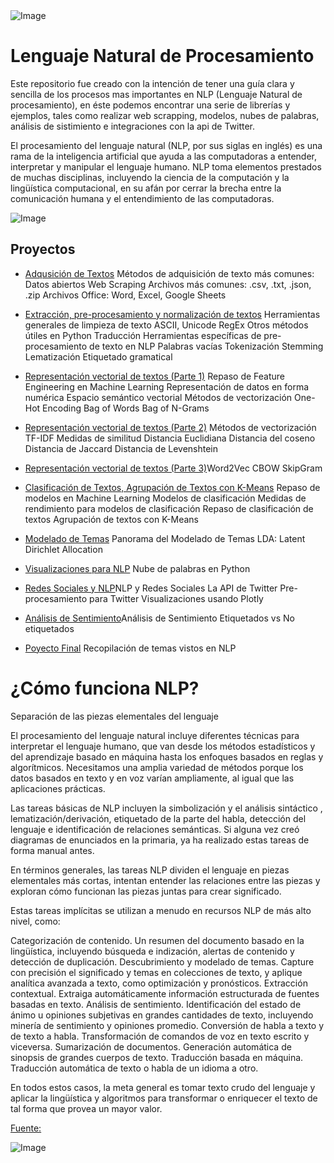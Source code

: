 <img src="https://i.stack.imgur.com/gmMTp.gif" alt="Image">

# Lenguaje Natural de Procesamiento
Este repositorio fue creado con la intención de tener una guía clara y sencilla de los procesos mas importantes en NLP (Lenguaje Natural de procesamiento), en éste podemos encontrar una serie de librerías y ejemplos, tales como realizar web scrapping, modelos, nubes de palabras, análisis de sistimiento e integraciones con la api de Twitter.

El procesamiento del lenguaje natural (NLP, por sus siglas en inglés) es una rama de la inteligencia artificial que ayuda a las computadoras a entender, interpretar y manipular el lenguaje humano. NLP toma elementos prestados de muchas disciplinas, incluyendo la ciencia de la computación y la lingüística computacional, en su afán por cerrar la brecha entre la comunicación humana y el entendimiento de las computadoras.

<img src="https://cdn.searchenginejournal.com/wp-content/uploads/2020/08/an-introduction-to-natural-language-processing-with-python-for-seos-5f3519eeb8368-760x400.png" alt="Image">

## Proyectos 

* [Adqusición de Textos](https://github.com/Stickreyes2102/Repositorio-NLP/blob/master/Taller%202_NLP.ipynb)
Métodos de adquisición de texto más comunes:
Datos abiertos
Web Scraping
Archivos más comunes: .csv, .txt, .json, .zip
Archivos Office: Word, Excel, Google Sheets 

* [Extracción, pre-procesamiento y normalización de textos](https://github.com/Stickreyes2102/Repositorio-NLP/blob/master/Taller%203_NLP.ipynb) Herramientas generales de limpieza de texto
ASCII, Unicode
RegEx
Otros métodos útiles en Python
Traducción
Herramientas específicas de pre-procesamiento de texto en NLP
Palabras vacías
Tokenización
Stemming
Lematización
Etiquetado gramatical

* [Representación vectorial de textos (Parte 1)](https://github.com/Stickreyes2102/NLP/blob/master/Taller%204_NLP.ipynb) Repaso de Feature Engineering en Machine Learning
Representación de datos en forma numérica
Espacio semántico vectorial
Métodos de vectorización
One-Hot Encoding
Bag of Words
Bag of N-Grams

* [Representación vectorial de textos (Parte 2)](https://github.com/Stickreyes2102/NLP/blob/master/Taller%205_NLP.ipynb) Métodos de vectorización
TF-IDF
Medidas de similitud
Distancia Euclidiana
Distancia del coseno
Distancia de Jaccard
Distancia de Levenshtein

* [Representación vectorial de textos (Parte 3)](https://virtual.konradlorenz.edu.co/mod/assign/view.php?id=414945)Word2Vec
CBOW
SkipGram

* [Clasificación de Textos, Agrupación de Textos con K-Means](https://github.com/Stickreyes2102/NLP/blob/master/Taller%207%20NLP.ipynb) Repaso de modelos en Machine Learning 
Modelos de clasificación
Medidas de rendimiento para modelos de clasificación Repaso de clasificación de textos
Agrupación de textos con K-Means

* [Modelado de Temas](https://github.com/Stickreyes2102/NLP/blob/master/Taller%208%20NLP.ipynb) Panorama del Modelado de Temas
LDA: Latent Dirichlet Allocation

* [Visualizaciones para NLP](https://virtual.konradlorenz.edu.co/mod/assign/view.php?id=420721) Nube de palabras en Python

* [Redes Sociales y NLP](https://virtual.konradlorenz.edu.co/mod/assign/view.php?id=421413)NLP y Redes Sociales
La API de Twitter
Pre-procesamiento para Twitter
Visualizaciones usando Plotly

* [Análisis de Sentimiento](https://virtual.konradlorenz.edu.co/mod/assign/view.php?id=422046)Análisis de Sentimiento
Etiquetados vs No etiquetados

* [Poyecto Final](https://github.com/Stickreyes2102/Repositorio-NLP/blob/master/Proyectos%20Final%20NLP.ipynb) Recopilación de temas vistos en NLP


# ¿Cómo funciona NLP?
Separación de las piezas elementales del lenguaje

El procesamiento del lenguaje natural incluye diferentes técnicas para interpretar el lenguaje humano, que van desde los métodos estadísticos y del aprendizaje basado en máquina hasta los enfoques basados en reglas y algorítmicos. Necesitamos una amplia variedad de métodos porque los datos basados en texto y en voz varían ampliamente, al igual que las aplicaciones prácticas. 

Las tareas básicas de NLP incluyen la simbolización y el análisis sintáctico , lematización/derivación, etiquetado de la parte del habla, detección del lenguaje e identificación de relaciones semánticas. Si alguna vez creó diagramas de enunciados en la primaria, ya ha realizado estas tareas de forma manual antes. 

En términos generales, las tareas NLP dividen el lenguaje en piezas elementales más cortas, intentan entender las relaciones entre las piezas y exploran cómo funcionan las piezas juntas para crear significado.

Estas tareas implícitas se utilizan a menudo en recursos NLP de más alto nivel, como:

Categorización de contenido. Un resumen del documento basado en la lingüística, incluyendo búsqueda e indización, alertas de contenido y detección de duplicación.
Descubrimiento y modelado de temas. Capture con precisión el significado y temas en colecciones de texto, y aplique analítica avanzada a texto, como optimización y pronósticos.
Extracción contextual. Extraiga automáticamente información estructurada de fuentes basadas en texto.
Análisis de sentimiento. Identificación del estado de ánimo u opiniones subjetivas en grandes cantidades de texto, incluyendo minería de sentimiento y opiniones promedio. 
Conversión de habla a texto y de texto a habla. Transformación de comandos de voz en texto escrito y viceversa. 
Sumarización de documentos. Generación automática de sinopsis de grandes cuerpos de texto.
Traducción basada en máquina. Traducción automática de texto o habla de un idioma a otro.

En todos estos casos, la meta general es tomar texto crudo del lenguaje y aplicar la lingüística y algoritmos para transformar o enriquecer el texto de tal forma que provea un mayor valor. 

[Fuente:](https://www.sas.com/es_co/insights/analytics/what-is-natural-language-processing-nlp.html)

<img src="https://blogwhereillpostkensassignments.files.wordpress.com/2018/08/header.gif?w=1200&h=800" alt="Image">



